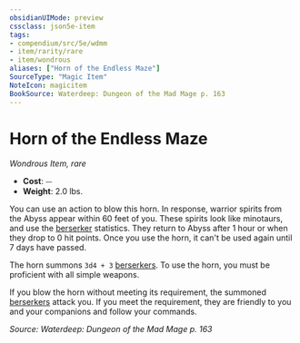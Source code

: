 ```yaml
---
obsidianUIMode: preview
cssclass: json5e-item
tags:
- compendium/src/5e/wdmm
- item/rarity/rare
- item/wondrous
aliases: ["Horn of the Endless Maze"]
SourceType: "Magic Item"
NoteIcon: magicitem
BookSource: Waterdeep: Dungeon of the Mad Mage p. 163
---
```

# Horn of the Endless Maze
*Wondrous Item, rare*  

- **Cost**: ⏤
- **Weight**: 2.0 lbs.

You can use an action to blow this horn. In response, warrior spirits from the Abyss appear within 60 feet of you. These spirits look like minotaurs, and use the [berserker](/2-Mechanics/CLI/bestiary/humanoid/berserker.md) statistics. They return to Abyss after 1 hour or when they drop to 0 hit points. Once you use the horn, it can't be used again until 7 days have passed.

The horn summons `3d4 + 3` [berserkers](/2-Mechanics/CLI/bestiary/humanoid/berserker.md). To use the horn, you must be proficient with all simple weapons.

If you blow the horn without meeting its requirement, the summoned [berserkers](/2-Mechanics/CLI/bestiary/humanoid/berserker.md) attack you. If you meet the requirement, they are friendly to you and your companions and follow your commands.

*Source: Waterdeep: Dungeon of the Mad Mage p. 163*